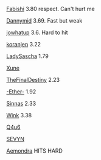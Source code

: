 [Fabishi](https://www.torn.com/profiles.php?XID=2191937#/) 3.80 respect. Can't hurt me

[Dannymid](https://www.torn.com/profiles.php?XID=2191574#/) 3.69. Fast but weak

[jowhatup](https://www.torn.com/profiles.php?XID=2202766#/) 3.6. Hard to hit

[koranjen](https://www.torn.com/profiles.php?XID=2202521#/) 3.22

[LadySascha](https://www.torn.com/profiles.php?XID=2223290#/) 1.79

[Xune](https://www.torn.com/profiles.php?XID=2203119#/)

[TheFinalDestiny](https://www.torn.com/profiles.php?XID=2220382#/) 2.23

[-Ether-](https://www.torn.com/profiles.php?XID=2196999#/) 1.92

[Sinnas](https://www.torn.com/profiles.php?XID=2194446#/) 2.33

[Wink](https://www.torn.com/profiles.php?XID=2196406#/) 3.38

[Q4u6](https://www.torn.com/profiles.php?XID=2190803#/)

[SEVYN](https://www.torn.com/profiles.php?XID=2198866#/)


[Aemondra](https://www.torn.com/profiles.php?XID=2195833#/) HITS HARD